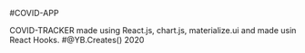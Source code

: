 #COVID-APP

COVID-TRACKER made using React.js, chart.js, materialize.ui and made usin React Hooks.
#@YB.Creates() 2020
